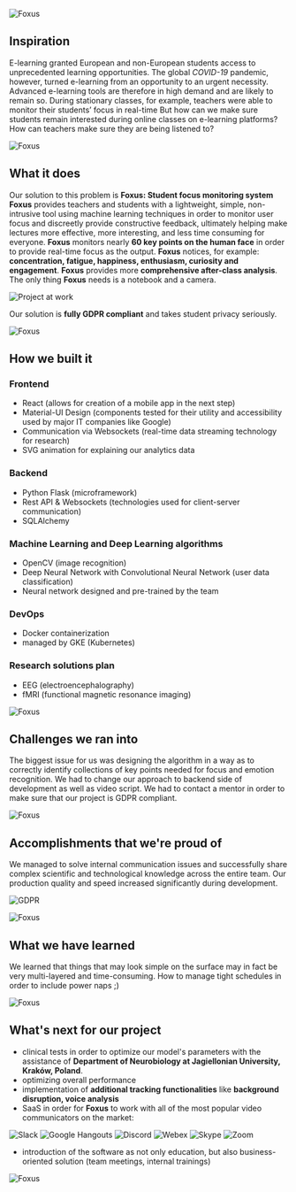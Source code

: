 ![Foxus](https://drive.google.com/uc?export=view&id=18FawbKYRwL9Tir-5lzec6RzEJLz7Df1j)
## Inspiration
E-learning granted European and non-European students access to unprecedented learning opportunities. The global _COVID-19_ pandemic, however, turned e-learning from an opportunity to an urgent necessity. Advanced e-learning tools are therefore in high demand and are likely to remain so.
During stationary classes, for example, teachers were able to monitor their students’ focus in real-time
But how can we make sure students remain interested during online classes on e-learning platforms?
How can teachers make sure they are being listened to?

![Foxus](https://drive.google.com/uc?export=view&id=1wzxHMjhFKo76Oj1PUWjm-ogehZTu8OQ-)
## What it does
Our solution to this problem is **Foxus: Student focus monitoring system**
**Foxus** provides teachers and students with a lightweight, simple, non-intrusive tool using machine learning techniques in order to monitor user focus and discreetly provide constructive feedback, ultimately helping make lectures more effective, more interesting, and less time consuming for everyone.
**Foxus** monitors nearly **60 key points on the human face** in order to provide real-time focus as the output.
**Foxus** notices, for example: **concentration, fatigue, happiness, enthusiasm, curiosity and engagement**.
**Foxus** provides more **comprehensive after-class analysis**.
The only thing **Foxus** needs is a notebook and a camera.

![Project at work](https://drive.google.com/uc?export=view&id=1DVtAK1iKpfm_vgKGnjfKMeoErO_-fBki)
	
Our solution is **fully GDPR compliant** and takes student privacy seriously.

![Foxus](https://drive.google.com/uc?export=view&id=1wzxHMjhFKo76Oj1PUWjm-ogehZTu8OQ-)
## How we built it
### Frontend
- React (allows for creation of a mobile app in the next step)	
- Material-UI Design (components tested for their utility and accessibility used by major IT companies like Google)
- Communication via Websockets (real-time data streaming technology for research)
- SVG animation for explaining our analytics data
### Backend
- Python Flask (microframework)
- Rest API & Websockets (technologies used for client-server communication)
- SQLAlchemy
### Machine Learning and Deep Learning algorithms
- OpenCV (image recognition)
- Deep Neural Network with Convolutional Neural Network (user data classification)
- Neural network designed and pre-trained by the team
### DevOps
- Docker containerization
- managed by GKE (Kubernetes)
### Research solutions plan
- EEG (electroencephalography)
- fMRI (functional magnetic resonance imaging)

![Foxus](https://drive.google.com/uc?export=view&id=1wzxHMjhFKo76Oj1PUWjm-ogehZTu8OQ-)
## Challenges we ran into
The biggest issue for us was designing the algorithm in a way as to correctly identify collections of key points needed for focus and emotion recognition.
We had to change our approach to backend side of development as well as video script.
We had to contact a mentor in order to make sure that our project is GDPR compliant.

![Foxus](https://drive.google.com/uc?export=view&id=1wzxHMjhFKo76Oj1PUWjm-ogehZTu8OQ-)
## Accomplishments that we're proud of
We managed to solve internal communication issues and successfully share complex scientific and technological knowledge across the entire team.
Our production quality and speed increased significantly during development.

![GDPR](https://drive.google.com/uc?export=view&id=1t7R8CIbPwQe2rdDvH_4RKAmB7CJOw41t)

![Foxus](https://drive.google.com/uc?export=view&id=1wzxHMjhFKo76Oj1PUWjm-ogehZTu8OQ-)
## What we have learned
We learned that things that may look simple on the surface may in fact be very multi-layered and time-consuming.
How to manage tight schedules in order to include power naps ;)

![Foxus](https://drive.google.com/uc?export=view&id=1wzxHMjhFKo76Oj1PUWjm-ogehZTu8OQ-)
## What's next for our project
- clinical tests in order to optimize our model's parameters with the assistance of **Department of Neurobiology at Jagiellonian University, Kraków, Poland**.
- optimizing overall performance
- implementation of **additional tracking functionalities** like **background disruption, voice analysis**
- SaaS in order for **Foxus** to work with all of the most popular video communicators on the market:

![Slack](https://drive.google.com/uc?export=view&id=1-W1jbpBTE65gfCyT4MEOIlNgwt0UxXyk) ![Google Hangouts](https://drive.google.com/uc?export=view&id=1vQ_jS-NTnKgSvw39XVz7tdnBxaag84SQ) ![Discord](https://drive.google.com/uc?export=view&id=1Js38zgbTEnMUm6xmBEidt5Gn9Dg1kYr2) ![Webex](https://drive.google.com/uc?export=view&id=19N5b90HalfthB4TAmVd3dGKLTcb1NAmN) ![Skype](https://drive.google.com/uc?export=view&id=1BwB1Xkk1R0ZCSsY1lKOs6mfcG34SnAsz) ![Zoom](https://drive.google.com/uc?export=view&id=1dV5wHma9ISijYxnFHNn8Cryl3QRgCSLv)
- introduction of the software as not only education, but also business-oriented solution (team meetings, internal trainings)

![Foxus](https://drive.google.com/uc?export=view&id=1wzxHMjhFKo76Oj1PUWjm-ogehZTu8OQ-)
